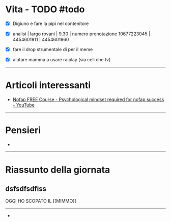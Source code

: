 # Vita - TODO #todo 
- [x] Digiuno e fare la pipì nel contenitore
- [x] analisi | largo rovani | 9.30 | numero prenotazione 10677223045 | 4454601911 | 4454601960
- [x] fare il drop strumentale di per il meme
- [x] aiutare mamma a usare raiplay (sia cell che tv)


---

# Articoli interessanti
- [Nofap FREE Course - Psychological mindset required for nofap success - YouTube](https://www.youtube.com/watch?v=nxFDFvU7PbU)


---

# Pensieri
- 

---

# Riassunto della giornata
## dsfsdfsdfiss
OGGI HO SCOPATO IL [[MIMMO]]

---
- 